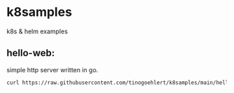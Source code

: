 # k8samples
k8s &amp; helm examples

## hello-web:

simple http server written in go.

```bash
curl https://raw.githubusercontent.com/tinogoehlert/k8samples/main/hello-web/k8s/deployment.yaml | kubectl apply -f /dev/stdin
```
